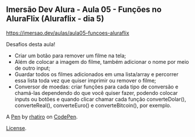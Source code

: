 Imersão Dev Alura - Aula 05 - Funções no AluraFlix (Aluraflix - dia 5)
----------------------------------------------------------------------
https://imersao.dev/aulas/aula05-funcoes-aluraflix

Desafios desta aula!
- Criar um botão para remover um filme na tela;
- Além de colocar a imagem do filme, também adicionar o nome por meio de outro input;
- Guardar todos os filmes adicionados em uma lista/array e percorrer essa lista toda vez que quiser imprimir ou remover o filme;
- Conversor de moedas: criar funções para cada tipo de conversão e chamá-las dependendo do que você quiser fazer, podendo colocar inputs ou botões e quando clicar chamar cada função converteDolar(), converteReal(), converteEuro() e converteBitcoin(), por exemplo.

A [Pen](https://codepen.io/rhatiro/pen/YzLZmXx) by [rhatiro](https://codepen.io/rhatiro) on [CodePen](https://codepen.io).

[License](https://codepen.io/license/pen/YzLZmXx).